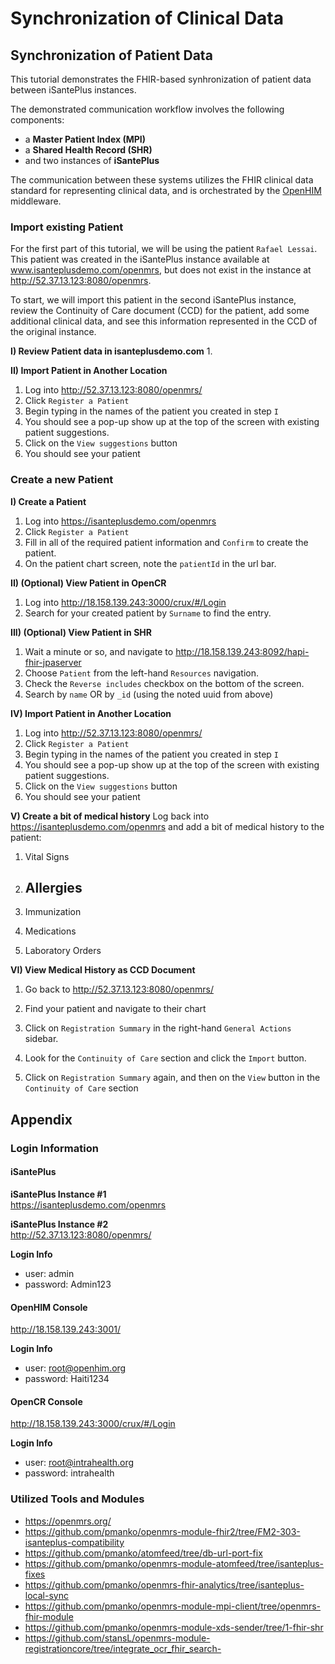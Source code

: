 # Synchronization of Clinical Data 

## Synchronization of Patient Data
This tutorial demonstrates the FHIR-based synhronization of patient data between iSantePlus instances. 

The demonstrated communication workflow involves the following components:
 - a **Master Patient Index (MPI)**
 - a **Shared Health Record (SHR)**
 - and two instances of **iSantePlus**

The communication between these systems utilizes the FHIR clinical data standard for representing clinical data, and is orchestrated by the [OpenHIM](http://openhim.org/) middleware. 

### Import existing Patient
For the first part of this tutorial, we will be using the patient `Rafael Lessai`. This patient was created in the iSantePlus instance available at www.isanteplusdemo.com/openmrs, but does not exist in the instance at http://52.37.13.123:8080/openmrs. 

To start, we will import this patient in the second iSantePlus instance, review the Continuity of Care document (CCD) for the patient,
add some additional clinical data, and see this information represented in the CCD of the original instance.

**I) Review Patient data in isanteplusdemo.com**
1. 

**II) Import Patient in Another Location**
1. Log into http://52.37.13.123:8080/openmrs/
2. Click `Register a Patient`
3. Begin typing in the names of the patient you created in step `I`
4. You should see a pop-up show up at the top of the screen with existing patient suggestions. 
5. Click on the `View suggestions` button
6. You should see your patient


### Create a new Patient

**I) Create a Patient**
1. Log into https://isanteplusdemo.com/openmrs
2. Click `Register a Patient`
3. Fill in all of the required patient information and `Confirm` to create the patient.
4. On the patient chart screen, note the `patientId` in the url bar. 

**II) (Optional) View Patient in OpenCR**
1. Log into http://18.158.139.243:3000/crux/#/Login
2. Search for your created patient by `Surname` to find the entry.



**III) (Optional) View Patient in SHR**
1. Wait a minute or so, and navigate to http://18.158.139.243:8092/hapi-fhir-jpaserver
2. Choose `Patient` from the left-hand `Resources` navigation.
3. Check the `Reverse includes` checkbox on the bottom of the screen.
4. Search by `name` OR by `_id` (using the noted uuid from above) 

**IV) Import Patient in Another Location**
1. Log into http://52.37.13.123:8080/openmrs/
2. Click `Register a Patient`
3. Begin typing in the names of the patient you created in step `I`
4. You should see a pop-up show up at the top of the screen with existing patient suggestions. 
5. Click on the `View suggestions` button
6. You should see your patient

**V) Create a bit of medical history**
Log back into https://isanteplusdemo.com/openmrs and add a bit of medical history to the patient:

1. Vital Signs

2. Allergies
    -
3. Immunization

4. Medications

5. Laboratory Orders
    
**VI) View Medical History as CCD Document**
1. Go back to http://52.37.13.123:8080/openmrs/

2. Find your patient and navigate to their chart

3. Click on `Registration Summary` in the right-hand `General Actions` sidebar.

4. Look for the `Continuity of Care` section and click the `Import` button.

5. Click on `Registration Summary` again, and then on the `View` button in the `Continuity of Care` section


## Appendix

### Login Information

#### iSantePlus

**iSantePlus Instance #1**  
https://isanteplusdemo.com/openmrs

**iSantePlus Instance #2**  
http://52.37.13.123:8080/openmrs/

**Login Info**
- user: admin
- password: Admin123

#### OpenHIM Console  
http://18.158.139.243:3001/

**Login Info**
- user: root@openhim.org
- password: Haiti1234

#### OpenCR Console
http://18.158.139.243:3000/crux/#/Login

**Login Info**
- user: root@intrahealth.org
- password: intrahealth

### Utilized Tools and Modules
- https://openmrs.org/
- https://github.com/pmanko/openmrs-module-fhir2/tree/FM2-303-isanteplus-compatibility
- https://github.com/pmanko/atomfeed/tree/db-url-port-fix
- https://github.com/pmanko/openmrs-module-atomfeed/tree/isanteplus-fixes
- https://github.com/pmanko/openmrs-fhir-analytics/tree/isanteplus-local-sync
- https://github.com/pmanko/openmrs-module-mpi-client/tree/openmrs-fhir-module
- https://github.com/pmanko/openmrs-module-xds-sender/tree/1-fhir-shr
- https://github.com/stansL/openmrs-module-registrationcore/tree/integrate_ocr_fhir_search-
